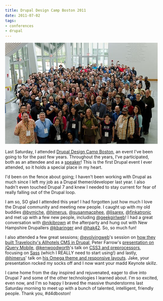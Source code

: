 ```yaml
---
title: Drupal Design Camp Boston 2011
date: 2011-07-02
tags:
- conferences
- drupal
---
```

![Drupal Design Camp Boston 2011 group photo.](./images/d4d2011.jpg "Drupal Design Camp Boston 2011 group photo.")

Last Saturday, I attended [Drupal Design Camp Boston](http://boston2011.design4drupal.org), an event I've been going to for the past few years. Throughout the years, I've participated, both as an attendee and as a [speaker](http://boston2010.design4drupal.org/sessions/theming-search-results-how-make-your-search-results-rock)! This is the first Drupal event I ever attended, so it holds a special place in my heart.

I'd been on the fence about going; I haven't been working with Drupal as much since I left my job as a Drupal themer/developer last year. I also hadn't even touched Drupal 7 and knew I needed to stay current for fear of really falling out of the Drupal loop.

I am so, SO glad I attended this year! I had forgotten just how much I love the Drupal community and meeting new people. I caught up with my old buddies [@bymiche](http://twitter.com/bymiche), [@himerus](http://twitter.com/himerus), [@susanmacphee](http://twitter.com/susanmacphee), [@lisarex](http://twitter.com/lisarex), [@finkatronic](http://twitter.com/finkatronic) and met up with a few new people, including [@geekgirlweb](http://twitter.com/geekgirlweb)! I had a great conversation with [@nikibrown](http://twitter.com/nikibrown) at the afterparty and hung out with New Hampshire Drupallers [@kbaringer](http://twitter.com/kbaringer) and [@hak42](http://twitter.com/hak42). So, so much fun!

I also attended a few great sessions; [@evolvingweb](http://twitter.com/evolvingweb)'s session on [how they built Travelocity's Allhotels CMS in Drupal](http://boston2011.design4drupal.org/sessions/building-travelocitys-allhotels-cms-drupal), Peter Farrow's [presentation on jQuery Mobile](http://boston2011.design4drupal.org/sessions/jquery-mobile-and-you-building-mobile-web-app-scratch-using-drupal), [@kenwoodworth](http://twitter.com/kenwoodworth)'s talk on [CSS3 and preprocessors](http://boston2011.design4drupal.org/sessions/css3-preprocessors-faster-easier-more-powerful-css), focusing on [Sass](https://sass-lang.com) (which I REALLY need to start using!) and lastly, [@himerus](http://twitter.com/himerus)' talk on [his Omega theme and responsive layouts](http://boston2011.design4drupal.org/sessions/adaptive-responsive-grids-html5-css3-future-drupal-theming-location-auditorium). Jake, your presentation rocked my socks off and I now want your madd Keynote skillz.

I came home from the day inspired and rejuvenated, eager to dive into Drupal 7 and some of the other technologies I learned about. I'm so excited, even now, and I'm so happy I braved the massive thunderstorms last Saturday morning to meet up with a bunch of talented, intelligent, friendly people. Thank you, #d4dboston!
